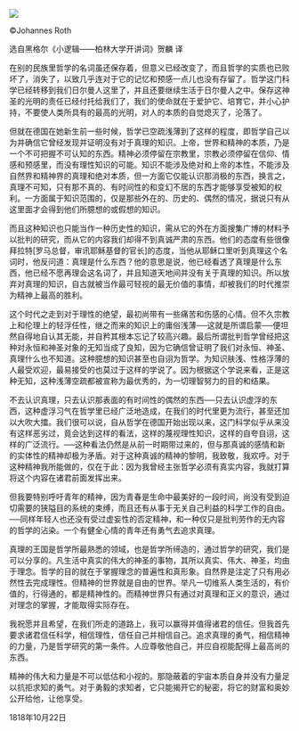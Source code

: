 ![](http://mmbiz.qpic.cn/mmbiz/eymiaPn8FibqbcNw0z4ibU68hrN9lvdEaibPmu05GZ5GPNib4yZ56UaHeicKiaGVfeu19ogk5ibuGfJKvrvribBLPTJ9TwA/640?wx_fmt=jpeg)
  
©Johannes Roth

选自黑格尔《小逻辑——柏林大学开讲词》贺麟 译

在别的民族里哲学的名词虽还保存着，但意义已经改变了，而且哲学的实质也已败坏了，消失了，以致几乎连对于它的记忆和预感一点儿也没有存留了。哲学这门科学已经转移到我们日尔曼人这里了，并且还要继续生活于日尔曼人之中。保存这神圣的光明的责任已经付托给我们了，我们的使命就在于爱护它、培育它，并小心护持，不要使人类所具有的最高的光明，对人的本质的自觉熄灭了，沦落了。

但就在德国在她新生前一些时候，哲学已空疏浅薄到了这样的程度，即哲学自己以为并确信它曾经发现并证明没有对于真理的知识。上帝，世界和精神的本质，乃是一个不可把握不可认知的东西。精神必须停留在宗教里，宗教必须停留在信仰、情感和预感里，而没有理性知识的可能。知识不能涉及绝对和上帝的本性，不能涉及自然界和精神界的真理和绝对本质，但一方面它仅能认识那消极的东西，换言之，真理不可知，只有那不真的、有时间性的和变幻不居的东西才能够享受被知的权利。一方面属于知识范围的，仅是那些外在的、历史的、偶然的情况，据说只有从这里面才会得到他们所臆想的或假想的知识。

而且这种知识也只能当作一种历史性的知识，需从它的外在方面搜集广博的材料予以批判的研究，而从它的内容我们却得不到真诚严肃的东西。他们的态度有些很像拜拉特\[罗马总督，审讯耶稣基督的官长\]的态度，当他从耶稣口里听到真理这个名词时，他反问道：真理是什么东西？他的意思是说，他已经看透了真理是什么东西，他已经不愿再理会这名词了，并且知道天地间并没有关于真理的知识。所以放弃对真理的知识，自古就被当作最可轻视的最无价值的事情，却被我们的时代推崇为精神上最高的胜利。

这个时代之走到对于理性的绝望，最初尚带有一些痛苦和伤感的心情。但不久宗教上和伦理上的轻浮任性，继之而来的知识上的庸俗浅薄──这就是所谓启蒙──便坦然自得地自认其无能，并自矜其根本忘记了较高兴趣。最后所谓批判哲学曾经把这种对永恒和神圣对象的无知当成了良知，因为它确信曾证明了我们对永恒、神圣、真理什么也不知道。这种臆想的知识甚至也自诩为哲学。为知识肤浅、性格浮薄的人最受欢迎，最易接受的也莫过于这样的学说了。因为根据这个学说来看，正是这种无知，这种浅薄空疏都被宣称为最优秀的，为一切理智努力的目的和结果。

不去认识真理，只去认识那表面的有时间性的偶然的东西──只去认识虚浮的东西，这种虚浮习气在哲学里已经广泛地造成，在我们的时代里更为流行，甚至还加以大吹大擂。我们很可以说，自从哲学在德国开始出现以来，这门科学似乎从来没有这样恶劣过，竟会达到这样的看法，这样的蔑视理性知识，这样的自夸自诩，这样的广泛流行。──这种看法仍然是从前一时期带过来的，但与那真诚的感情和新的实体性的精神却极为矛盾。对于这种真诚的精神的黎明，我致敬，我欢呼。对于这种精神我所能做的，仅在于此：因为我曾经主张哲学必须有真实内容，我就打算将这个内容在诸君前面发挥出来。

但我要特别呼吁青年的精神，因为青春是生命中最美好的一段时间，尚没有受到迫切需要的狭隘目的系统的束缚，而且还有从事于无关自己利益的科学工作的自由。──同样年轻人也还没有受过虚妄性的否定精神，和一种仅只是批判劳作的无内容的哲学的沾染。一个有健全心情的青年还有勇气去追求真理。

真理的王国是哲学所最熟悉的领域，也是哲学所缔造的，通过哲学的研究，我们是可以分享的。凡生活中真实的伟大的神圣的事物，其所以真实、伟大、神圣，均由于理念。哲学的目的就在于掌握理念的普遍性和真形象。自然界是注定了只有用必然性去完成理性。但精神的世界就是自由的世界。举凡一切维系人类生活的，有价值的，行得通的，都是精神性的。而精神世界只有通过对真理和正义的意识，通过对理念的掌握，才能取得实际存在。

我祝愿并且希望，在我们所走的道路上，我可以赢得并值得诸君的信任。但我首先要求诸君信任科学，相信理性，信任自己并相信自己。追求真理的勇气，相信精神的力量，乃是哲学研究的第一条件。人应尊敬他自己，并应自视能配得上最高尚的东西。

精神的伟大和力量是不可以低估和小视的。那隐蔽着的宇宙本质自身并没有力量足以抗拒求知的勇气。对于勇毅的求知者，它只能揭开它的秘密，将它的财富和奥妙公开给他，让他享受。

1818年10月22日